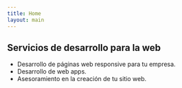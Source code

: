 ```yaml
---
title: Home
layout: main
---
```


## Servicios de desarrollo para la web

* Desarrollo de páginas web responsive para tu empresa.
* Desarrollo de web apps.
* Asesoramiento en la creación de tu sitio web.
